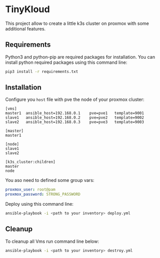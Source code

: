 # TinyKloud

This project allow to create a little k3s cluster on proxmox with some additional features.

## Requirements

Python3 and python-pip are required packages for installation. You can install python required packages using this command line:

```bash
pip3 install -r requirements.txt
```

## Installation

Configure you `host` file with pve the node of your proxmox cluster: 

```
[vms]
master1  ansible_host=192.168.0.1    pve=pve1   template=9001
slave1   ansible_host=192.168.0.2    pve=pve2   template=9002
slave2   ansible_host=192.168.0.3    pve=pve3   template=9003

[master]
master1

[node]
slave1
slave2

[k3s_cluster:children]
master
node
```

You aso need to defined some group vars:
```yaml
proxmox_user: root@pam
proxmox_password: STRONG_PASSWORD
```

Deploy using this command line:

```bash
ansible-playbook -i <path to your inventory> deploy.yml
```

## Cleanup

To cleanup all Vms run command line below:

```bash
ansible-playbook -i <path to your inventory> destroy.yml
```

